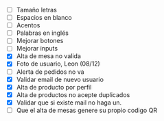 
- [ ] Tamaño letras
- [ ] Espacios en blanco
- [ ] Acentos
- [ ] Palabras en inglés
- [ ] Mejorar botones
- [ ] Mejorar inputs
- [x] Alta de mesa no valida
- [x] Foto de usuario, Leon (08/12)
- [ ] Alerta de pedidos no va
- [x] Validar email de nuevo usuario
- [x] Alta de producto por perfil
- [x] Alta de productos no acepte duplicados
- [x] Validar que si existe mail no haga un.
- [ ] Que el alta de mesas genere su propio codigo QR
